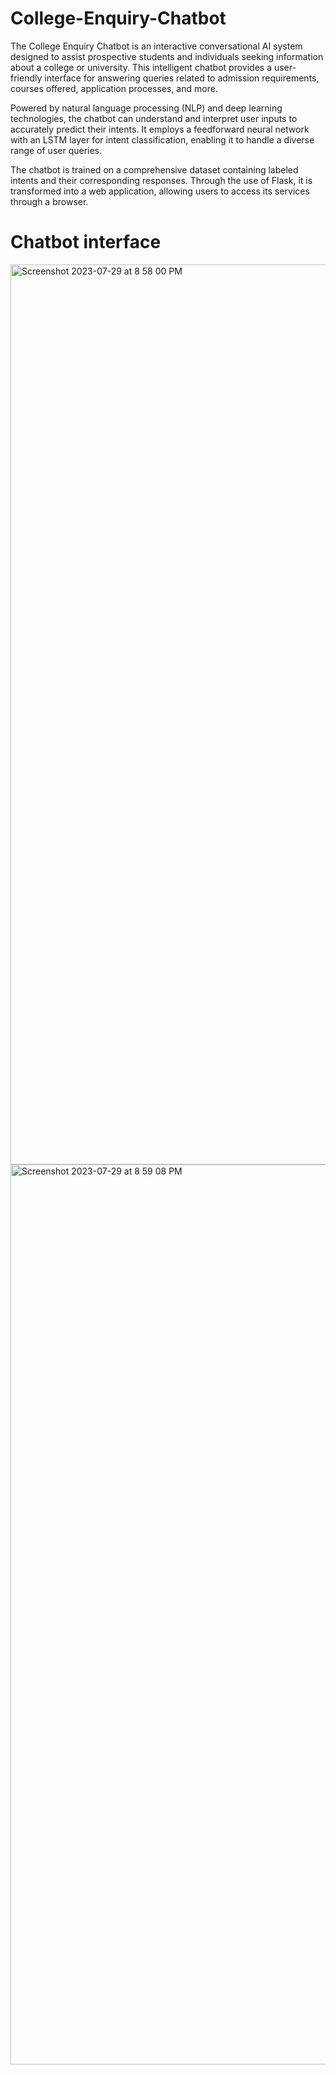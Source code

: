 # College-Enquiry-Chatbot
The College Enquiry Chatbot is an interactive conversational AI system designed to assist prospective students and individuals seeking information about a college or university. This intelligent chatbot provides a user-friendly interface for answering queries related to admission requirements, courses offered, application processes, and more.

Powered by natural language processing (NLP) and deep learning technologies, the chatbot can understand and interpret user inputs to accurately predict their intents. It employs a feedforward neural network with an LSTM layer for intent classification, enabling it to handle a diverse range of user queries.

The chatbot is trained on a comprehensive dataset containing labeled intents and their corresponding responses. Through the use of Flask, it is transformed into a web application, allowing users to access its services through a browser.

# Chatbot interface
<img width="1440" alt="Screenshot 2023-07-29 at 8 58 00 PM" src="https://github.com/avi5500/College-Enquiry-Chatbot/assets/74478420/24badb20-9719-4f87-8303-082b6dd98782">


<img width="1440" alt="Screenshot 2023-07-29 at 8 59 08 PM" src="https://github.com/avi5500/College-Enquiry-Chatbot/assets/74478420/052f80c1-f3a7-4fcc-8b22-6092cf31a7d1">

